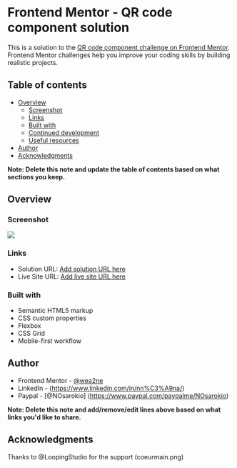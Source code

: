 # Frontend Mentor - QR code component solution

This is a solution to the [QR code component challenge on Frontend Mentor](https://www.frontendmentor.io/challenges/qr-code-component-iux_sIO_H). Frontend Mentor challenges help you improve your coding skills by building realistic projects. 

## Table of contents

- [Overview](#overview)
  - [Screenshot](#screenshot)
  - [Links](#links)
  - [Built with](#built-with)
  - [Continued development](#continued-development)
  - [Useful resources](#useful-resources)
- [Author](#author)
- [Acknowledgments](#acknowledgments)

**Note: Delete this note and update the table of contents based on what sections you keep.**

## Overview

### Screenshot

![](FinalWork.png)

### Links

- Solution URL: [Add solution URL here](https://github.com/nosaroki/QrCodes)
- Live Site URL: [Add live site URL here](https://nosaroki.github.io/QrCodes/)
### Built with

- Semantic HTML5 markup
- CSS custom properties
- Flexbox
- CSS Grid
- Mobile-first workflow

## Author

- Frontend Mentor - [@wea2ne](https://www.frontendmentor.io/profile/wea2ne)
- LinkedIn - (https://www.linkedin.com/in/nn%C3%A9na/)
- Paypal - [@NOsarokio] (https://www.paypal.com/paypalme/NOsarokio)

**Note: Delete this note and add/remove/edit lines above based on what links you'd like to share.**

## Acknowledgments

Thanks to @LoopingStudio for the support (coeurmain.png)